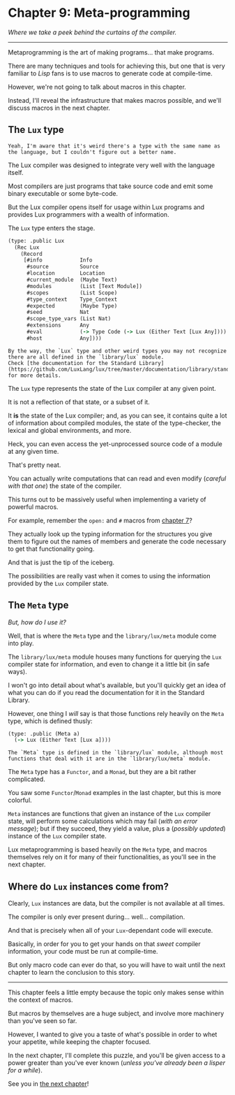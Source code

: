 # Chapter 9: Meta-programming

_Where we take a peek behind the curtains of the compiler._

---

Metaprogramming is the art of making programs... that make programs.

There are many techniques and tools for achieving this, but one that is very familiar to _Lisp_ fans is to use macros to generate code at compile-time.

However, we're not going to talk about macros in this chapter.

Instead, I'll reveal the infrastructure that makes macros possible, and we'll discuss macros in the next chapter.

## The `Lux` type

	Yeah, I'm aware that it's weird there's a type with the same name as the language, but I couldn't figure out a better name.

The Lux compiler was designed to integrate very well with the language itself.

Most compilers are just programs that take source code and emit some binary executable or some byte-code.

But the Lux compiler opens itself for usage within Lux programs and provides Lux programmers with a wealth of information.

The `Lux` type enters the stage.

```clojure
(type: .public Lux
  (Rec Lux
    (Record
     [#info            Info
      #source          Source
      #location        Location
      #current_module  (Maybe Text)
      #modules         (List [Text Module])
      #scopes          (List Scope)
      #type_context    Type_Context
      #expected        (Maybe Type)
      #seed            Nat
      #scope_type_vars (List Nat)
      #extensions      Any
      #eval            (-> Type Code (-> Lux (Either Text [Lux Any])))
      #host            Any])))
```

	By the way, the `Lux` type and other weird types you may not recognize there are all defined in the `library/lux` module.
	Check [the documentation for the Standard Library](https://github.com/LuxLang/lux/tree/master/documentation/library/standard) for more details.

The `Lux` type represents the state of the Lux compiler at any given point.

It is not a reflection of that state, or a subset of it.

It **is** the state of the Lux compiler; and, as you can see, it contains quite a lot of information about compiled modules, the state of the type-checker, the lexical and global environments, and more.

Heck, you can even access the yet-unprocessed source code of a module at any given time.

That's pretty neat.

You can actually write computations that can read and even modify (_careful with that one_) the state of the compiler.

This turns out to be massively useful when implementing a variety of powerful macros.

For example, remember the `open:` and `#` macros from [chapter 7](chapter_7.md)?

They actually look up the typing information for the structures you give them to figure out the names of members and generate the code necessary to get that functionality going.

And that is just the tip of the iceberg.

The possibilities are really vast when it comes to using the information provided by the `Lux` compiler state.

## The `Meta` type

_But, how do I use it?_

Well, that is where the `Meta` type and the `library/lux/meta` module come into play.

The `library/lux/meta` module houses many functions for querying the `Lux` compiler state for information, and even to change it a little bit (in safe ways).

I won't go into detail about what's available, but you'll quickly get an idea of what you can do if you read the documentation for it in the Standard Library.

However, one thing I _will_ say is that those functions rely heavily on the `Meta` type, which is defined thusly:

```clojure
(type: .public (Meta a)
  (-> Lux (Either Text [Lux a])))
```

	The `Meta` type is defined in the `library/lux` module, although most functions that deal with it are in the `library/lux/meta` module.

The `Meta` type has a `Functor`, and a `Monad`, but they are a bit rather complicated.

You saw some `Functor`/`Monad` examples in the last chapter, but this is more colorful.

`Meta` instances are functions that given an instance of the `Lux` compiler state, will perform some calculations which may fail (_with an error message_); but if they succeed, they yield a value, plus a (_possibly updated_) instance of the `Lux` compiler state.

Lux metaprogramming is based heavily on the `Meta` type, and macros themselves rely on it for many of their functionalities, as you'll see in the next chapter.

## Where do `Lux` instances come from?

Clearly, `Lux` instances are data, but the compiler is not available at all times.

The compiler is only ever present during... well... compilation.

And that is precisely when all of your `Lux`-dependant code will execute.

Basically, in order for you to get your hands on that _sweet_ compiler information, your code must be run at compile-time.

But only macro code can ever do that, so you will have to wait until the next chapter to learn the conclusion to this story.

---

This chapter feels a little empty because the topic only makes sense within the context of macros.

But macros by themselves are a huge subject, and involve more machinery than you've seen so far.

However, I wanted to give you a taste of what's possible in order to whet your appetite, while keeping the chapter focused.

In the next chapter, I'll complete this puzzle, and you'll be given access to a power greater than you've ever known (_unless you've already been a lisper for a while_).

See you in [the next chapter](chapter_10.md)!

